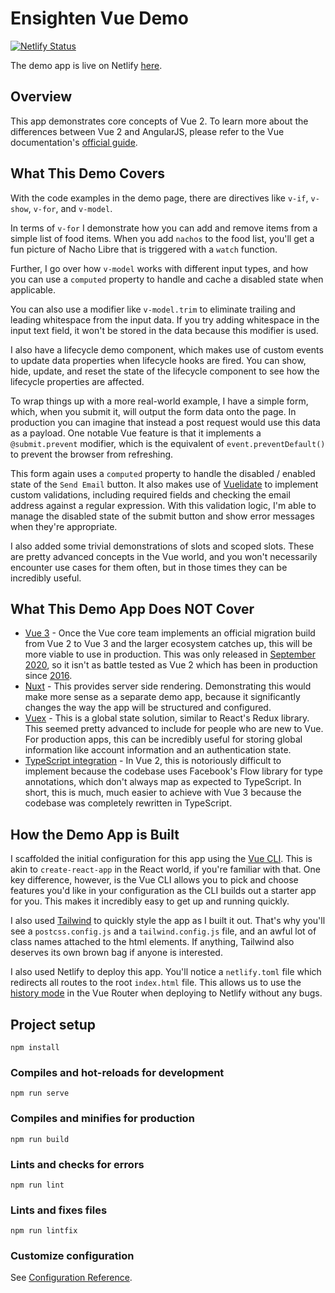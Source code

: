 # Ensighten Vue Demo

[![Netlify Status](https://api.netlify.com/api/v1/badges/02fd2ca6-484e-46a6-9b82-41e2bdc892b0/deploy-status)](https://app.netlify.com/sites/ensighten-vue-demo/deploys)

The demo app is live on Netlify [here](https://ensighten-vue-demo.netlify.app).

## Overview
This app demonstrates core concepts of Vue 2. To learn more about the differences between Vue 2 and AngularJS, please refer to the Vue documentation's [official guide](https://vuejs.org/v2/guide/comparison.html#AngularJS-Angular-1).

## What This Demo Covers

With the code examples in the demo page, there are directives like `v-if`, `v-show`, `v-for`, and `v-model`. 

In terms of `v-for` I demonstrate how you can add and remove items from a simple list of food items. When you add `nachos` to the food list, you'll get a fun picture of Nacho Libre that is triggered with a `watch` function.

Further, I go over how `v-model` works with different input types, and how you can use a `computed` property to handle and cache a disabled state when applicable. 

You can also use a modifier like `v-model.trim` to eliminate trailing and leading whitespace from the input data. If you try adding whitespace in the input text field, it won't be stored in the data because this modifier is used. 

I also have a lifecycle demo component, which makes use of custom events to update data properties when lifecycle hooks are fired. You can show, hide, update, and reset the state of the lifecycle component to see how the lifecycle properties are affected.

To wrap things up with a more real-world example, I have a simple form, which, when you submit it, will output the form data onto the page. In production you can imagine that instead a post request would use this data as a payload. One notable Vue feature is that it implements a `@submit.prevent` modifier, which is the equivalent of `event.preventDefault()` to prevent the browser from refreshing.

This form again uses a `computed` property to handle the disabled / enabled state of the `Send Email` button. It also makes use of [Vuelidate](https://vuelidate.js.org) to implement custom validations, including required fields and checking the email address against a regular expression. With this validation logic, I'm able to manage the disabled state of the submit button and show error messages when they're appropriate.

I also added some trivial demonstrations of slots and scoped slots. These are pretty advanced concepts in the Vue world, and you won't necessarily encounter use cases for them often, but in those times they can be incredibly useful.

## What This Demo App Does NOT Cover

- [Vue 3](https://v3.vuejs.org/) - Once the Vue core team implements an official migration build from Vue 2 to Vue 3 and the larger ecosystem catches up, this will be more viable to use in production. This was only released in [September 2020](https://github.com/vuejs/vue-next/releases/tag/v3.0.0?ref=madewithvuejs.com), so it isn't as battle tested as Vue 2 which has been in production since [2016](https://medium.com/the-vue-point/vue-2-0-is-here-ef1f26acf4b8).
- [Nuxt](https://nuxtjs.org/) - This provides server side rendering. Demonstrating this would make more sense as a separate demo app, because it significantly changes the way the app will be structured and configured.
- [Vuex](https://vuex.vuejs.org/) - This is a global state solution, similar to React's Redux library. This seemed pretty advanced to include for people who are new to Vue. For production apps, this can be incredibly useful for storing global information like account information and an authentication state.
- [TypeScript integration](https://vuejs.org/v2/guide/typescript.html) - In Vue 2, this is notoriously difficult to implement because the codebase uses Facebook's Flow library for type annotations, which don't always map as expected to TypeScript. In short, this is much, much easier to achieve with Vue 3 because the codebase was completely rewritten in TypeScript.

## How the Demo App is Built

I scaffolded the initial configuration for this app using the [Vue CLI](https://cli.vuejs.org). This is akin to `create-react-app` in the React world, if you're familiar with that. One key difference, however, is the Vue CLI allows you to pick and choose features you'd like in your configuration as the CLI builds out a starter app for you. This makes it incredibly easy to get up and running quickly.

I also used [Tailwind](https://tailwindcss.com) to quickly style the app as I built it out. That's why you'll see a `postcss.config.js` and a `tailwind.config.js` file, and an awful lot of class names attached to the html elements. If anything, Tailwind also deserves its own brown bag if anyone is interested.

I also used Netlify to deploy this app. You'll notice a `netlify.toml` file which redirects all routes to the root `index.html` file. This allows us to use the [history mode](https://router.vuejs.org/guide/essentials/history-mode.html) in the Vue Router when deploying to Netlify without any bugs.

## Project setup
```
npm install
```

### Compiles and hot-reloads for development
```
npm run serve
```

### Compiles and minifies for production
```
npm run build
```

### Lints and checks for errors
```
npm run lint
```

### Lints and fixes files
```
npm run lintfix
```

### Customize configuration
See [Configuration Reference](https://cli.vuejs.org/config/).
